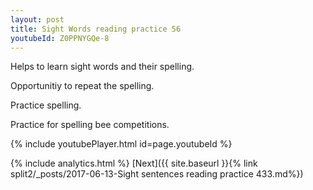 ```yaml
---
layout: post
title: Sight Words reading practice 56
youtubeId: Z0PPNYGQe-8
---
```

 
 
Helps to learn sight words and their spelling.

Opportunitiy to repeat the spelling. 

Practice spelling. 
 
Practice for spelling bee competitions. 
 
{% include youtubePlayer.html id=page.youtubeId %}
 
 
{% include analytics.html %} 
[Next]({{ site.baseurl }}{% link  split2/_posts/2017-06-13-Sight sentences reading practice 433.md%})
 
